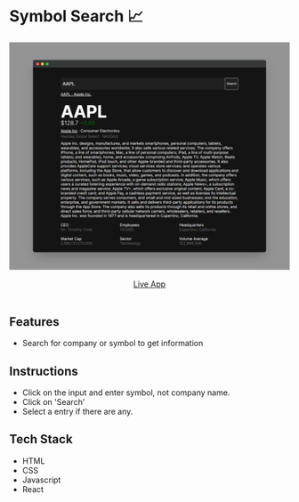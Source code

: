 # Symbol Search 📈
<img src="./public/screenshot.png">

 <p align="center"><a href="http://symbol-search.joshuaakanetuk.com/">Live App</a><br><br>

## Features
- Search for company or symbol to get information

## Instructions
- Click on the input and enter symbol, not company name.
- Click on 'Search'
- Select a entry if there are any.

## Tech Stack
- HTML
- CSS
- Javascript
- React